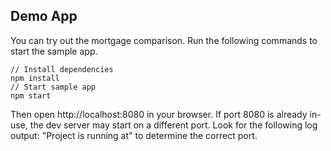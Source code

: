 ## Demo App
You can try out the mortgage comparison. Run the following commands to start the sample app.

    // Install dependencies
    npm install
    // Start sample app
    npm start

Then open http://localhost:8080 in your browser. If port 8080 is already in-use, the dev server may start on a different port. Look for the following log output: "Project is running at" to determine the correct port.
